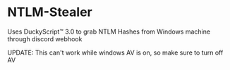 # NTLM-Stealer
Uses DuckyScript™ 3.0 to grab NTLM Hashes from Windows machine through discord webhook

UPDATE: This can't work while windows AV is on, so make sure to turn off AV
